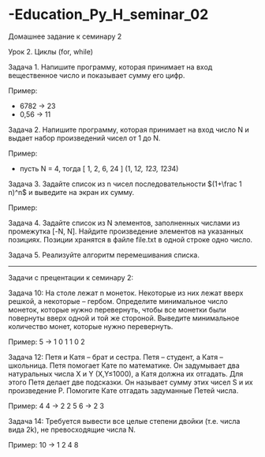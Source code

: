 # -Education_Py_H_seminar_02
Домашнее задание к семинару 2

Урок 2. Циклы (for, while)

Задача 1. Напишите программу, которая принимает на вход вещественное число и показывает сумму его цифр.

Пример:
- 6782 -> 23
- 0,56 -> 11

Задача 2. Напишите программу, которая принимает на вход число N и выдает набор произведений чисел от 1 до N.

Пример:
- пусть N = 4, тогда [ 1, 2, 6, 24 ] (1, 1*2, 1*2*3, 1*2*3*4)

Задача 3. Задайте список из n чисел последовательности $(1+\frac 1 n)^n$ и выведите на экран их сумму.

Пример: 

Задача 4. Задайте список из N элементов, заполненных числами из промежутка [-N, N]. Найдите произведение элементов на указанных позициях. 
Позиции хранятся в файле file.txt в одной строке одно число.

Задача 5. Реализуйте алгоритм перемешивания списка.

- - - - - - - - - -

Задачи с прецентации к семинару 2:

Задача 10: На столе лежат n монеток. Некоторые из них лежат вверх
решкой, а некоторые – гербом. Определите минимальное число
монеток, которые нужно перевернуть, чтобы все монетки были
повернуты вверх одной и той же стороной. Выведите минимальное
количество монет, которые нужно перевернуть.

Пример: 
5 -> 1 0 1 1 0
2


Задача 12: Петя и Катя – брат и сестра. Петя – студент, а Катя –
школьница. Петя помогает Кате по математике. Он задумывает два
натуральных числа X и Y (X,Y≤1000), а Катя должна их отгадать. Для
этого Петя делает две подсказки. Он называет сумму этих чисел S и их
произведение P. Помогите Кате отгадать задуманные Петей числа.


Пример: 
4 4 -> 2 2
5 6 -> 2 3

Задача 14: Требуется вывести все целые степени двойки (т.е. числа
вида 2k), не превосходящие числа N.

Пример: 
10 -> 1 2 4 8



